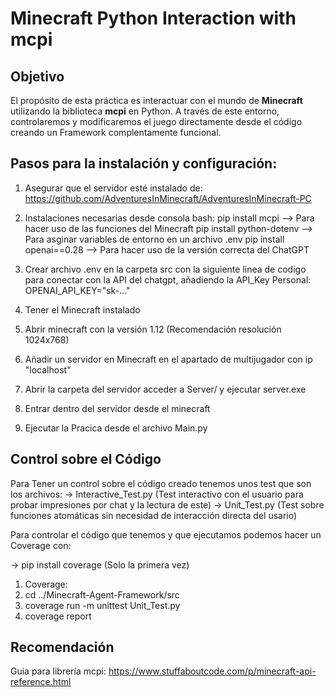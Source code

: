 # Minecraft Python Interaction with mcpi

## Objetivo
El propósito de esta práctica es interactuar con el mundo de **Minecraft** utilizando la biblioteca **mcpi** en Python. A través de este entorno, controlaremos y modificaremos el juego directamente desde el código creando un Framework complentamente funcional.

## Pasos para la instalación y configuración:

1. Asegurar que el servidor esté instalado de: https://github.com/AdventuresInMinecraft/AdventuresInMinecraft-PC
2. Instalaciones necesarias desde consola bash: 
    pip install mcpi            --> Para hacer uso de las funciones del Minecraft
    pip install python-dotenv   --> Para asginar variables de entorno en un archivo .env
    pip install openai==0.28    --> Para hacer uso de la versión correcta del ChatGPT

3. Crear archivo .env en la carpeta src con la siguiente linea de codigo para conectar con la API del chatgpt, añadiendo la API_Key Personal:
    OPENAI_API_KEY="sk-..."

4. Tener el Minecraft instalado
5. Abrir minecraft con la versión 1.12 (Recomendación resolución 1024x768)
6. Añadir un servidor en Minecraft en el apartado de multijugador con ip "localhost"
7. Abrir la carpeta del servidor acceder a Server/ y ejecutar server.exe
8. Entrar dentro del servidor desde el minecraft
9. Ejecutar la Pracica desde el archivo Main.py


## Control sobre el Código

Para Tener un control sobre el código creado tenemos unos test que son los archivos:
    -> Interactive_Test.py  (Test interactivo con el usuario para probar impresiones por chat y la lectura de este) 
    -> Unit_Test.py         (Test sobre funciones atomáticas sin necesidad de interacción directa del usario)


Para controlar el código que tenemos y que ejecutamos podemos hacer un Coverage con:

-> pip install coverage (Solo la primera vez)
1. Coverage:
2. cd ../Minecraft-Agent-Framework/src
3. coverage run -m unittest Unit_Test.py
4. coverage report

## Recomendación

Guia para librería mcpi:
https://www.stuffaboutcode.com/p/minecraft-api-reference.html

